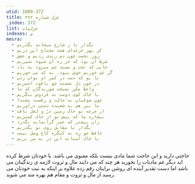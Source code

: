 ```yaml
---
utid: 1000-372
title: غزل شماره ۳۷۲
_index: 372
list: غزلیات
indexes: م
mesra:
  - بگذار تا ز شارع میخانه بگذریم
  - کز بهر جرعه‌ای همه محتاج این دریم
  - روز نخست چون دم رندی زدیم و عشق
  - شرط آن بود که جز ره آن شیوه نسپریم
  - جایی که تخت و مسند جم میرود به باد
  - گر غم خوریم خوش نبود، به که می خوریم
  - تا بو که دست در کمر او توان زدن
  - در خون دل نشسته چو یاقوت احمریم
  - واعظ مکن نصیحت شوریدگان که ما
  - با خاک کوی دوست به فردوس ننگریم
  - چون صوفیان به حالت و رقصند مقتدا
  - ما نیز هم به شعبده دستی درآوریم
  - از جرعه تو خاک زمین درّ و لعل یافت
  - بیچاره ما که پیش تو از خاک کمتریم
  - زان پیشتر که عمر گرانمایه بگذرد
  - بگذار تا مقابل روی تو بگذریم
  - حافظ چو ره به کنگره کاخ وصل نیست
  - با خاک آستانه این در به سر بریم
---
```

حاجتی دارید و این حاجت شما مادی نیست بلکه معنوی می باشد. با خودتان شرط کرده اید دیگر غم مادیات را نخورید هر چند که می دایند مال و ثروت لازمه ی زندگیتان می باشد اما دست تقدیر آینده ای روشن برایتان رقم زده علاوه بر اینکه به نیت خودتان می رسید از مال و ثروت و مقام هم بهره مند می شوید.
